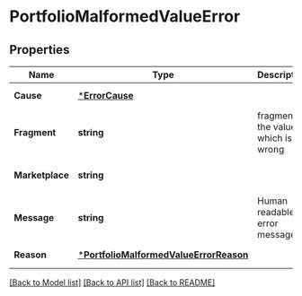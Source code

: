 # PortfolioMalformedValueError

## Properties
Name | Type | Description | Notes
------------ | ------------- | ------------- | -------------
**Cause** | [***ErrorCause**](ErrorCause.md) |  | [default to null]
**Fragment** | **string** | fragment of the value which is wrong | [optional] [default to null]
**Marketplace** | **string** |  | [optional] [default to null]
**Message** | **string** | Human readable error message | [default to null]
**Reason** | [***PortfolioMalformedValueErrorReason**](PortfolioMalformedValueErrorReason.md) |  | [default to null]

[[Back to Model list]](../README.md#documentation-for-models) [[Back to API list]](../README.md#documentation-for-api-endpoints) [[Back to README]](../README.md)

